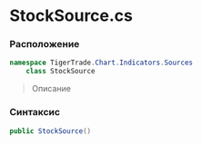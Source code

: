 
# StockSource.cs
### Расположение
```csharp
namespace TigerTrade.Chart.Indicators.Sources  
    class StockSource
```

> Описание

### Синтаксис
```csharp
public StockSource()
```
